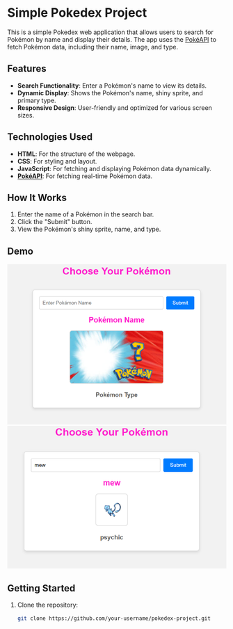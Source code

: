 # Simple Pokedex Project

This is a simple Pokedex web application that allows users to search for Pokémon by name and display their details. The app uses the [PokéAPI](https://pokeapi.co/) to fetch Pokémon data, including their name, image, and type.

## Features
- **Search Functionality**: Enter a Pokémon's name to view its details.
- **Dynamic Display**: Shows the Pokémon's name, shiny sprite, and primary type.
- **Responsive Design**: User-friendly and optimized for various screen sizes.

## Technologies Used
- **HTML**: For the structure of the webpage.
- **CSS**: For styling and layout.
- **JavaScript**: For fetching and displaying Pokémon data dynamically.
- **[PokéAPI](https://pokeapi.co/)**: For fetching real-time Pokémon data.

## How It Works
1. Enter the name of a Pokémon in the search bar.
2. Click the "Submit" button.
3. View the Pokémon's shiny sprite, name, and type.

## Demo
![Pokedex Screenshot](who.png)  
![Pokedex Screenshot](mew.png) 

## Getting Started
1. Clone the repository:
   ```bash
   git clone https://github.com/your-username/pokedex-project.git

